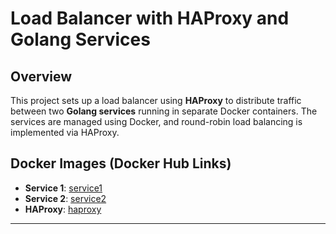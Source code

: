 # Load Balancer with HAProxy and Golang Services

## Overview

This project sets up a load balancer using **HAProxy** to distribute traffic between two **Golang services** running in separate Docker containers. The services are managed using Docker, and round-robin load balancing is implemented via HAProxy.



## Docker Images (Docker Hub Links)

- **Service 1**: [service1](https://hub.docker.com/repository/docker/hahawhytho/21je0702-service1)
- **Service 2**: [service2](https://hub.docker.com/repository/docker/hahawhytho/21je0702-service2)
- **HAProxy**: [haproxy](https://hub.docker.com/repository/docker/hahawhytho/21je0702-haproxy)



---



